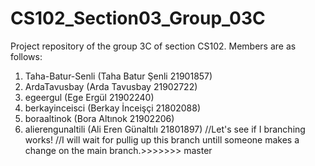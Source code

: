 # CS102_Section03_Group_03C
 Project repository of the group 3C of section CS102. Members are as follows:
 
 1) Taha-Batur-Senli (Taha Batur Şenli 21901857)
 2) ArdaTavusbay (Arda Tavusbay 21902722)
 3) egeergul (Ege Ergül 21902240)
 4) berkayinceisci (Berkay İnceişçi 21802088)
 5) boraaltinok (Bora Altınok 21902206)
 6) alierengunaltili (Ali Eren Günaltılı 21801897)
 //Let's see if I branching works!
 //I will wait for pullig up this branch untill someone makes a change on the main branch.>>>>>>> master

